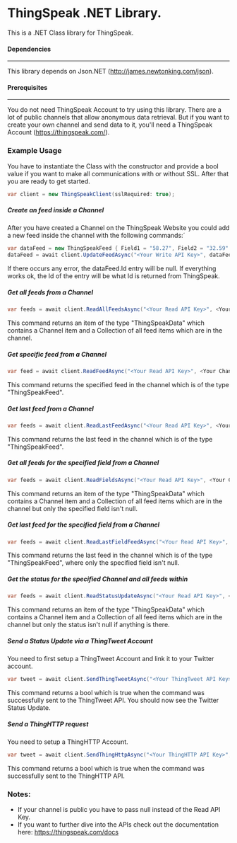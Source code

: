 ThingSpeak .NET Library. 
================

This is a .NET Class library for ThingSpeak. 

#### Dependencies
---

This library depends on Json.NET (http://james.newtonking.com/json).

#### Prerequisites
---

You do not need ThingSpeak Account to try using this library. There are a lot of public channels that allow anonymous
data retrieval. But if you want to create your own channel and send data to it, you'll need a ThingSpeak Account (https://thingspeak.com/).


### Example Usage

You have to instantiate the Class with the constructor and provide a bool value if you want to make all communications with or without SSL. After that you are ready to get started.

```c#
var client = new ThingSpeakClient(sslRequired: true);
```

##### Create an feed inside a Channel

After you have created a Channel on the ThingSpeak Website you could add a new feed inside the channel with the following commands:´
```c#
var dataFeed = new ThingSpeakFeed { Field1 = "58.27", Field2 = "32.59" };
dataFeed = await client.UpdateFeedAsync("<Your Write API Key>", dataFeed);
```
If there occurs any error, the dataFeed.Id entry will be null. If everything works ok, the Id of the entry will be what Id is returned from ThingSpeak.

##### Get all feeds from a Channel

```c#
var feeds = await client.ReadAllFeedsAsync("<Your Read API Key>", <Your Channel Id>);
```
This command returns an item of the type "ThingSpeakData" which contains a Channel item and a Collection of all feed items which are in the channel.

##### Get specific feed from a Channel

```c#
var feed = await client.ReadFeedAsync("<Your Read API Key>", <Your Channel Id>, <Your Feed Id>);
```
This command returns the specified feed in the channel which is of the type "ThingSpeakFeed".

##### Get last feed from a Channel

```c#
var feeds = await client.ReadLastFeedAsync("<Your Read API Key>", <Your Channel Id>);
```
This command returns the last feed in the channel which is of the type "ThingSpeakFeed".

##### Get all feeds for the specified field from a Channel

```c#
var feeds = await client.ReadFieldsAsync("<Your Read API Key>", <Your Channel Id>, <The id of the field>);
```
This command returns an item of the type "ThingSpeakData" which contains a Channel item and a Collection of all feed items which are in the channel but only the specified field isn't null.

##### Get last feed for the specified field from a Channel

```c#
var feeds = await client.ReadLastFieldFeedAsync("<Your Read API Key>", <Your Channel Id>, <The id of the field>);
```
This command returns the last feed in the channel which is of the type "ThingSpeakFeed", where only the specified field isn't null.

##### Get the status for the specified Channel and all feeds within

```c#
var feeds = await client.ReadStatusUpdateAsync("<Your Read API Key>", <Your Channel Id>);
```
This command returns an item of the type "ThingSpeakData" which contains a Channel item and a Collection of all feed items which are in the channel but only the status isn't null if anything is there.

##### Send a Status Update via a ThingTweet Account

You need to first setup a ThingTweet Account and link it to your Twitter account.

```c#
var tweet = await client.SendThingTweetAsync("<Your ThingTweet API Key>", "Your Twitter Status");
```
This command returns a bool which is true when the command was successfully sent to the ThingTweet API. You should now see the Twitter Status Update.

##### Send a ThingHTTP request

You need to setup a ThingHTTP Account.
```c#
var tweet = await client.SendThingHttpAsync("<Your ThingHTTP API Key>", "Your Message");
```
This command returns a bool which is true when the command was successfully sent to the ThingHTTP API. 


### Notes:
* If your channel is public you have to pass null instead of the Read API Key.
* If you want to further dive into the APIs check out the documentation here: https://thingspeak.com/docs
